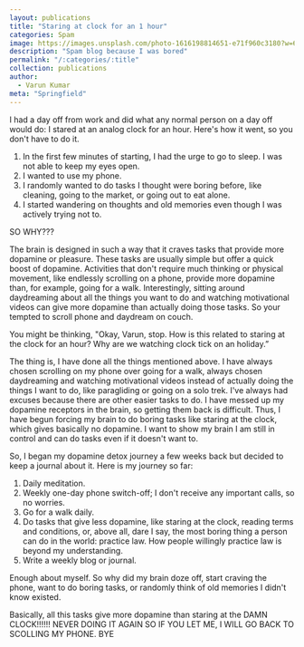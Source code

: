 ```yaml
---
layout: publications
title: "Staring at clock for an 1 hour"
categories: Spam
image: https://images.unsplash.com/photo-1616198814651-e71f960c3180?w=600&auto=format&fit=crop&q=60&ixlib=rb-4.0.3&ixid=M3wxMjA3fDB8MHxzZWFyY2h8N3x8Y2xvY2t8ZW58MHx8MHx8fDA%3D
description: "Spam blog because I was bored"
permalink: "/:categories/:title"
collection: publications
author:
  - Varun Kumar
meta: "Springfield"
---
```


I had a day off from work and did what any normal person on a day off would do: I stared at an analog clock for an hour. Here's how it went, so you don't have to do it.

1. In the first few minutes of starting, I had the urge to go to sleep. I was not able to keep my eyes open.
2. I wanted to use my phone.
3. I randomly wanted to do tasks I thought were boring before, like cleaning, going to the market, or going out to eat alone.
4. I started wandering on thoughts and old memories even though I was actively trying not to.

SO WHY???

The brain is designed in such a way that it craves tasks that provide more dopamine or pleasure. These tasks are usually simple but offer a quick boost of dopamine. Activities that don't require much thinking or physical movement, like endlessly scrolling on a phone, provide more dopamine than, for example, going for a walk. Interestingly, sitting around daydreaming about all the things you want to do and watching motivational videos can give more dopamine than actually doing those tasks. So your tempted to scroll phone and daydream on couch.

You might be thinking, "Okay, Varun, stop. How is this related to staring at the clock for an hour? Why are we watching clock tick on an holiday.”

The thing is, I have done all the things mentioned above. I have always chosen scrolling on my phone over going for a walk, always chosen daydreaming and watching motivational videos instead of actually doing the things I want to do, like paragliding or going on a solo trek. I've always had excuses because there are other easier tasks to do. I have messed up my dopamine receptors in the brain, so getting them back is difficult. Thus, I have begun forcing my brain to do boring tasks like staring at the clock, which gives basically no dopamine. I want to show my brain I am still in control and can do tasks even if it doesn't want to.

So, I began my dopamine detox journey a few weeks back but decided to keep a journal about it. Here is my journey so far:

1. Daily meditation.
2. Weekly one-day phone switch-off; I don't receive any important calls, so no worries.
3. Go for a walk daily.
4. Do tasks that give less dopamine, like staring at the clock, reading terms and conditions, or, above all, dare I say, the most boring thing a person can do in the world: practice law. How people willingly practice law is beyond my understanding.
5. Write a weekly blog or journal.

Enough about myself. So why did my brain doze off, start craving the phone, want to do boring tasks, or randomly think of old memories I didn't know existed.

Basically, all this tasks give more dopamine than staring at the DAMN CLOCK!!!!!! NEVER DOING IT AGAIN SO IF YOU LET ME, I WILL GO BACK TO SCOLLING MY PHONE. BYE
